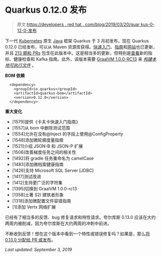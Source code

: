# Quarkus 0.12.0 发布

> 原文:[https://developers . red hat . com/blog/2019/03/20/quar kus-0-12-0-发布](https://developers.redhat.com/blog/2019/03/20/quarkus-0-12-0-released)

下一代 [Kubernetes](https://developers.redhat.com/topics/kubernetes/) 原生 [Java](https://developers.redhat.com/topics/enterprise-java/) 框架 Quarkus 于 3 月初发布，现在 Quarkus 0.12.0 已经发布，可以从 Maven 资源库获得。[快速入门](https://github.com/quarkusio/quarkus-quickstarts)、[指南](https://quarkus.io/guides/)和[网站](https://quarkus.io)也已更新，并且 [213 期和 PRs](https://github.com/quarkusio/quarkus/releases/tag/0.12.0) 包含在此版本中。这是相当多的更新，但特别是[查看](https://quarkus.io/guides/)新的指标、健康检查和 Kafka 指南。此外，该版本需要 [GraalVM 1.0.0-RC13](https://github.com/oracle/graal/releases/tag/vm-1.0.0-rc13) 来 *[构建本地可执行文件](https://quarkus.io/guides/building-native-image-guide)* 。

**BOM 依赖**

```
  <dependency>
    <groupId>io.quarkus</groupId>
    <artifactId>quarkus-bom</artifactId>
    <version>0.12.0</version>
  </dependency>
```

**重大变化**

*   [1579]提供《卡夫卡快速入门指南》
*   [1557]从 bom 中删除测试范围
*   [1554]允许在没有@Inject 的字段上使用@ConfigProperty
*   [1548]添加微轮廓度量指南
*   [1521]介绍 JSON-B 和 JSON-P 扩展
*   [1506]改善梯度任务之间的相关性
*   [1492]将 gradle 任务重命名为 camelCase
*   [1483]添加微档案健康指南
*   [1426]支持 Microsoft SQL Server [JDBC]
*   [1417]测试改进
*   [1412]支持更广泛的字符集
*   [1395]切换到 GraalVM 1.0.0-rc13
*   [1358]土著 S2I 建筑者形象
*   [1318]添加微配置文件容错指南
*   [1]添加 Vertx 网络扩展

已经有了相当多的反馈、bug 修复请求和特性请求。夸尔库斯 0.13.0 应该在大约两周内被削减，因为夸尔库斯在大约两周的冲刺中前进。

不断收到反馈！想在这个版本中看到一个特性或错误修复吗？如果是，那么[将 0.13.0 分配给 PR 或发布](https://github.com/quarkusio/quarkus/issues)。

*Last updated: September 3, 2019*